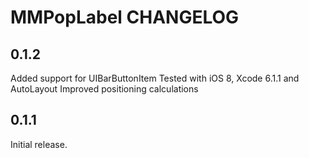 # MMPopLabel CHANGELOG

## 0.1.2

Added support for UIBarButtonItem
Tested with iOS 8, Xcode 6.1.1 and AutoLayout
Improved positioning calculations

## 0.1.1

Initial release.
